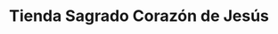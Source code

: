 ---
title: "Tienda Sagrado Corazón de Jesús"
url: /fraijanes/tienda-sagrado-corazon-de-jesus/
shop: Allgemein
---